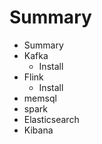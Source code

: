 # Summary

* Summary
* Kafka
   * Install
* Flink
   * Install
* memsql
* spark
* Elasticsearch
* Kibana

